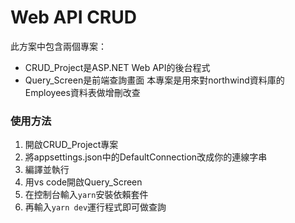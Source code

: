 # Web API CRUD
此方案中包含兩個專案：
- CRUD_Project是ASP.NET Web API的後台程式
- Query_Screen是前端查詢畫面
本專案是用來對northwind資料庫的Employees資料表做增刪改查
### 使用方法
1. 開啟CRUD_Project專案
1. 將appsettings.json中的DefaultConnection改成你的連線字串
1. 編譯並執行
1. 用vs code開啟Query_Screen
1. 在控制台輸入`yarn`安裝依賴套件
1. 再輸入`yarn dev`運行程式即可做查詢
